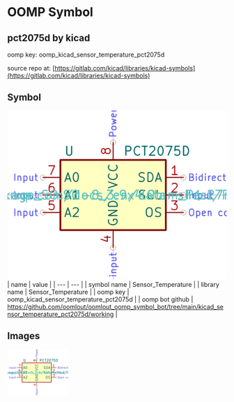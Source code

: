 # OOMP Symbol  
## pct2075d  by kicad  
  
oomp key: oomp_kicad_sensor_temperature_pct2075d  
  
source repo at: [https://gitlab.com/kicad/libraries/kicad-symbols](https://gitlab.com/kicad/libraries/kicad-symbols)  
## Symbol  
  
[![working.png](working_600.png)](working.png)  
| name | value | 
| --- | --- | 
| symbol name | Sensor_Temperature | 
| library name | Sensor_Temperature | 
| oomp key | oomp_kicad_sensor_temperature_pct2075d | 
| oomp bot github | https://github.com/oomlout/oomlout_oomp_symbol_bot/tree/main/kicad_sensor_temperature_pct2075d/working | 
## Images  
  
[![working.png](working_140.png)](working.png)  
